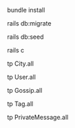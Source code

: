 bundle install

rails db:migrate

rails db:seed

rails c

tp City.all

tp User.all

tp Gossip.all

tp Tag.all

tp PrivateMessage.all

